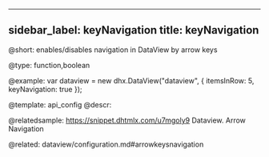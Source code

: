 
---
sidebar_label: keyNavigation
title: keyNavigation
---          

@short: 
enables/disables navigation in DataView by arrow keys




@type: function,boolean

@example: 
var dataview = new dhx.DataView("dataview", {
    itemsInRow: 5, 
    keyNavigation: true
});


@template:	api_config
@descr: 


@relatedsample:
https://snippet.dhtmlx.com/u7mgoly9	Dataview. Arrow Navigation

@related:
dataview/configuration.md#arrowkeysnavigation

